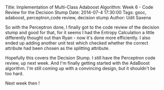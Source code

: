 Title: Implementation of Multi-Class Adaboost Algorithm: Week 6 - Code Review for the Decision Stump
Date: 2014-07-4 17:30:00
Tags: gsoc, adaboost, perceptron,code review, decision stump
Author: Udit Saxena

So with the Perceptron done, I finally got to the code review of the decision stump and good for that, for it seems I had the Entropy Calculation a little differently thought out than Ryan - now it's done more efficiently. I also ended up adding another unit test which checked whether the correct attribute had been chosen as the splitting attribute.

Hopefully this covers the Decision Stump. I still have the Perceptron code review, up next week. And I'm finally getting started with the AdaBoost algorithm. I'm still coming up with a convincing design, but it shouldn't be too hard. 

Next week then !